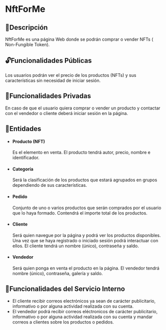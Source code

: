 # NftForMe
## 📝Descripción
NftForMe es una página Web donde se podrán comprar o vender NFTs ( Non-Fungible Token). 
## 🔓Funcionalidades Públicas
Los usuarios podrán ver el precio de los productos (NFTs) y sus características sin necesidad de iniciar sesión.
## 🔐Funcionalidades Privadas
En caso de que el usuario quiera comprar o vender un producto y contactar con el vendedor o cliente deberá iniciar sesión en la página. 
## 📑Entidades 
- #### Producto (NFT)
  Es el elemento en venta. El producto tendrá autor, precio, nombre e identificador.
- #### Categoría
  Será la clasificación de los productos que estará agrupados en grupos dependiendo de sus características.
- #### Pedido
  Conjunto de uno o varios productos que serán comprados por el usuario que lo haya formado. Contendrá el importe total de los productos.
- #### Cliente
  Será quien navegue por la página y podrá ver los productos disponibles. Una vez que se haya registrado o iniciado sesión podrá interactuar con ellos. El cliente tendrá un nombre (único), contraseña y saldo.
- #### Vendedor
  Será quien ponga en venta el producto en la página. El vendedor tendrá nombre (único), contraseña, galería y saldo.
## 🔧Funcionalidades del Servicio Interno
- El cliente recibir correos electrónicos ya sean de carácter publicitario, informativo o por alguna actividad realizada con su cuenta. 
- El vendedor podrá recibir correos eléctronicos de carácter publicitario, informativo o por alguna actividad realizada con su cuenta y mandar correos a clientes sobre los productos o pedidos.
